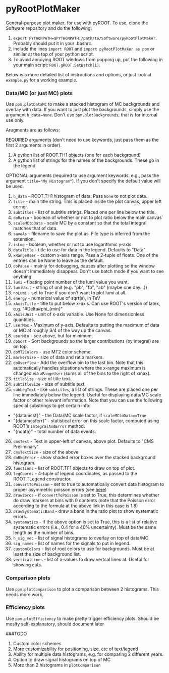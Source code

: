 # pyRootPlotMaker

General-purpose plot maker, for use with pyROOT.  To use, clone the Software repository and do the following:

1. `export PYTHONPATH=$PYTHONPATH:/path/to/Software/pyRootPlotMaker`. Probably should put it in your .bashrc.
2. include the lines `import ROOT` and `import pyRootPlotMaker as ppm` or similar at the top of your python script.
3. To avoid annoying ROOT windows from popping up, put the following in your main script: `ROOT.gROOT.SetBatch(1)`.

Below is a more detailed list of instructions and options, or just look at `example.py` for a working example.

### Data/MC  (or just MC) plots
Use `ppm.plotDataMC` to make a stacked histogram of MC backgrounds and overlay with data. If you want to just plot the backgrounds, simply use the argument `h_data=None`. Don't use `ppm.plotBackgrounds`, that is for internal use only. 

Arugments are as follows:

REQUIRED arguments (don't need to use keywords, just pass them as the first 2 arguments in order).

1. A python list of ROOT.TH1 objects (one for each background)
2. A python list of strings for the names of the backgrounds. These go in the legend.

OPTIONAL arguments (required to use argument keywords. e.g., pass the argument `title="My Histogram"`). If you don't specify the default value will be used.

1. `h_data` - ROOT.TH1 histogram of data. Pass `None` to not plot data.
2. `title` - main title string. This is placed inside the plot canvas, upper left corner.
3. `subtitles` - list of subtitle strings. Placed one per line below the title.
4. `doRatio` - boolean of whether or not to plot ratio below the main canvas`
5. `scaleMCtoData` - scale MC by a constant so that the total integral matches that of data.
6. `saveAs` - filename to save the plot as. File type is inferred from the extension.
7. `isLog` - boolean, whether or not to use logarithmic y-axis
8. `dataTitle` - title to use for data in the legend. Defaults to "Data"
9. `xRangeUser` - custom x-axis range. Pass a 2-tuple of floats. One of the entries can be None to leave as the default.
10. `doPause` - mainly for debugging, pauses after plotting so the window doesn't immediately disappear. Don't use batch mode if you want to see anything.
11. `lumi` - floating point number of the lumi value you want.
12. `lumiUnit` - string of unit (e.g. "pb", "fb", "ab" (maybe one day...))
13. `noLumi` - set to True if you don't want to plot lumi at all.
14. `energy` - numerical value of sqrt(s), in TeV
15. `xAxisTitle` - title to put below x-axis. Can use ROOT's version of latex, e.g. "#Delta#phi_{min}"
16. `xAxisUnit` - unit of x-axis variable. Use None for dimensionless quantities.
17. `userMax` - Maximum of y-axis. Defaults to putting the maximum of data or MC at roughly 3/4 of the way up the canvas.
18. `userMin` - see above, but for minimum.
19. `doSort` - Sort backgrounds so the larger contributions (by integral) are on top.
20. `doMT2Colors` - use MT2 color scheme.
21. `markerSize` - size of data and ratio markers.
22. `doOverflow` - Add the overflow bin to the last bin. Note that this automatically handles situations where the x-range maximum is changed via `xRangeUser` (sums all of the bins to the right of xmax).
23. `titleSize` - size of title text.
24. `subtitleSize` - size of subtitle text.
25. `subLegText` - like `subtitles`, a list of strings. These are placed one per line immediately below the legend. Useful for displaying data/MC scale factor or other relevant information. Note that you can use the following special substrings to get certain info:
  * "{datamcsf}" - the Data/MC scale factor, if `scaleMCtoData==True`
  * "{datamcsferr}" - statistical error on this scale factor, computed using ROOT's `IntegralAndError` method.
  * "{ndata}" - total number of data events.
26. `cmsText` - Text in upper-left of canvas, above plot. Defaults to "CMS Preliminary"
27. `cmsTextSize` - size of the above
28. `doBkgError` - show shaded error boxes over the stacked background histogram.
29. `functions` - list of ROOT.TF1 objects to draw on top of plot.
30. `legCoords` - 4-tuple of legend coordinates, as passed to the ROOT.TLegend constructor.
31. `convertToPoisson` - set to true to automatically convert data histogram to proper asymmetric poisson errors (see [here](https://twiki.cern.ch/twiki/bin/view/CMS/PoissonErrorBars))
32. `drawZeros` - if `convertToPoisson` is set to True, this determines whether do draw markers at bins with 0 contents (note that the Poisson error according to the formula at the above link in this case is 1.8)
33. `drawSystematicBand` - draw a band in the ratio plot to show systematic errors.
34. `systematics` - if the above option is set to True, this is a list of relative systematic errors (i.e., 0.4 for a 40% uncertainty). Must be the same length as the number of bins.
35. `h_sig_vec` - list of signal histograms to overlay on top of data/MC.
36. `sig_names` - list of names for the signals to put in legend.
37. `customColors` - list of root colors to use for backgrounds. Must be at least the size of background list.
38. `verticalLines` - list of x-values to draw vertcal lines at. Useful for showing cuts.

### Comparison plots
Use `ppm.plotComparison` to plot a comparison between 2 histograms. This needs more work.

### Efficiency plots
Use `ppm.plotEfficiency` to make pretty trigger efficiency plots. Should be moslty self-explanatory, should document later

###TODO

1. Custom color schemes
2. More customizability for positioning, size, etc of text/legend
3. Ability for multiple data histograms, e.g. for comparing 2 different years.
4. Option to draw signal histograms on top of MC
5. More than 2 histograms in `plotComparison`
